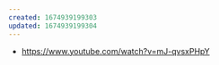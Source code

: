 ```yaml
---
created: 1674939199303
updated: 1674939199304
---
```


- https://www.youtube.com/watch?v=mJ-qvsxPHpY